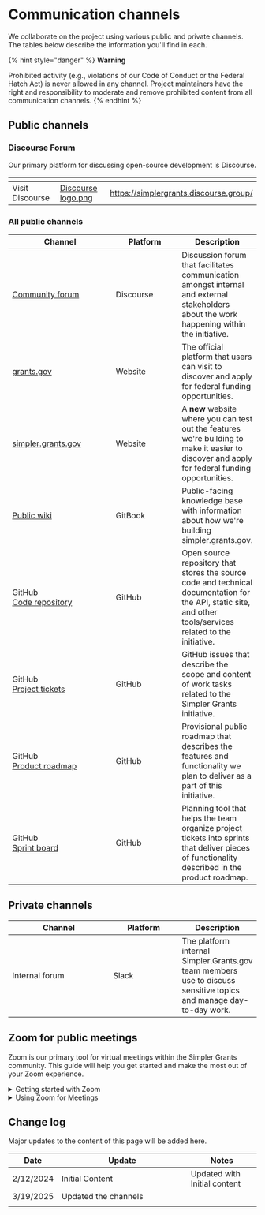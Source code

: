# Communication channels

We collaborate on the project using various public and private channels. The tables below describe the information you'll find in each.

{% hint style="danger" %}
**Warning**

Prohibited activity (e.g., violations of our Code of Conduct or the Federal Hatch Act) is never allowed in any channel. Project maintainers have the right and responsibility to moderate and remove prohibited content from all communication channels.
{% endhint %}

## Public channels

### Discourse Forum

Our primary platform for discussing open-source development is Discourse.

<table data-view="cards" data-full-width="false"><thead><tr><th></th><th data-hidden data-card-cover data-type="files"></th><th data-hidden data-card-target data-type="content-ref"></th></tr></thead><tbody><tr><td>Visit Discourse</td><td><a href="../../.gitbook/assets/Discourse logo.png">Discourse logo.png</a></td><td><a href="https://simplergrants.discourse.group/">https://simplergrants.discourse.group/</a></td></tr></tbody></table>

### All public channels

<table><thead><tr><th width="219">Channel</th><th width="137">Platform</th><th>Description</th></tr></thead><tbody><tr><td><a href="https://simplergrants.discourse.group/">Community forum</a></td><td>Discourse</td><td>Discussion forum that facilitates communication amongst internal and external stakeholders about the work happening within the initiative.</td></tr><tr><td><a href="https://www.grants.gov">grants.gov</a></td><td>Website</td><td>The official platform that users can visit to discover and apply for federal funding opportunities.</td></tr><tr><td><a href="https://simpler.grants.gov">simpler.grants.gov</a></td><td>Website</td><td>A <strong>new</strong> website where you can test out the features we're building to make it easier to discover and apply for federal funding opportunities.</td></tr><tr><td><a href="https://app.gitbook.com/o/cFcvhi6d0nlLyH2VzVgn/s/Pm7UEzeiS1tbLCV1SFRu/">Public wiki</a></td><td>GitBook</td><td>Public-facing knowledge base with information about how we're building simpler.grants.gov.</td></tr><tr><td>GitHub<br><a href="https://github.com/HHS/simpler-grants-gov">Code repository</a></td><td>GitHub</td><td>Open source repository that stores the source code and technical documentation for the API, static site, and other tools/services related to the initiative.</td></tr><tr><td>GitHub<br><a href="https://github.com/HHS/simpler-grants-gov/issues">Project tickets</a></td><td>GitHub</td><td>GitHub issues that describe the scope and content of work tasks related to the Simpler Grants initiative.</td></tr><tr><td>GitHub<br><a href="https://github.com/orgs/HHS/projects/12">Product roadmap</a></td><td>GitHub</td><td>Provisional public roadmap that describes the features and functionality we plan to deliver as a part of this initiative.</td></tr><tr><td>GitHub<br><a href="https://github.com/orgs/HHS/projects/13">Sprint board</a></td><td>GitHub</td><td>Planning tool that helps the team organize project tickets into sprints that deliver pieces of functionality described in the product roadmap.</td></tr></tbody></table>

## Private channels

<table><thead><tr><th width="219">Channel</th><th width="137">Platform</th><th>Description</th></tr></thead><tbody><tr><td>Internal forum</td><td>Slack</td><td>The platform internal Simpler.Grants.gov team members use to discuss sensitive topics and manage day-to-day work.</td></tr></tbody></table>

## Zoom for public meetings

Zoom is our primary tool for virtual meetings within the Simpler Grants community. This guide will help you get started and make the most out of your Zoom experience.

<details>

<summary>Getting started with Zoom</summary>

#### 1. Joining Zoom Meetings <a href="#id-1.-joining-zoom-meetings" id="id-1.-joining-zoom-meetings"></a>

* Click on the Zoom meeting link provided by the meeting organizer.
* If it's your first time using Zoom, you may be prompted to download and install the Zoom application. Follow the on-screen instructions to do so.

#### 2. Testing Audio and Video <a href="#id-2.-testing-audio-and-video" id="id-2.-testing-audio-and-video"></a>

* Before joining a meeting, test your audio and video settings to ensure they're working correctly.
* Click on "Test Speaker & Microphone" or "Test Video" in the Zoom settings menu to check your audio and video devices.



</details>

<details>

<summary>Using Zoom for Meetings</summary>

#### Meeting Etiquette <a href="#id-1.-meeting-etiquette" id="id-1.-meeting-etiquette"></a>

* Follow the[ code of conduct](https://wiki.simpler.grants.gov/get-involved/policies-and-guidelines) that has been set by the Simpler Grants community
* Keep discussions relevant to the meeting agenda and avoid disruptive behavior.
* Mute your microphone when not speaking to minimize background noise.
* Use the "Raise Hand" feature to indicate when you want to speak or have a question.

#### 2. Participating in Discussions <a href="#id-2.-participating-in-discussions" id="id-2.-participating-in-discussions"></a>

* Contribute actively to discussions by sharing your insights and ideas.
* Use the chat feature to ask questions or provide feedback in text format during the meeting.

</details>

## Change log

Major updates to the content of this page will be added here.

<table><thead><tr><th>Date</th><th width="246">Update</th><th>Notes</th></tr></thead><tbody><tr><td>2/12/2024</td><td>Initial Content</td><td>Updated with Initial content</td></tr><tr><td>3/19/2025</td><td>Updated the channels</td><td></td></tr><tr><td></td><td></td><td></td></tr></tbody></table>
